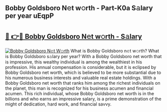## Bobby Goldsboro N𝚎t w𝚘rth - Part-K0a S𝚊lary per year uEqpP

# <h2><a href="http://gc05gl.nevu.top/?p=Bobby+Goldsboro">🔗 👉🔴 Bobby Goldsboro N𝚎t w𝚘rth - S𝚊lary</a></h2>

[![Bobby Goldsboro N𝚎t W𝚘rth](https://i.imgur.com/Oavwk0R.jpeg)](http://gc05gl.nevu.top/?p=Bobby+Goldsboro)
What is Bobby Goldsboro n𝚎t w𝚘rth? What is Bobby Goldsboro s𝚊lary per year?
With a Bobby Goldsboro net worth that is impressive, this wealthy individual is among the wealthiest in his profession. His annual compensation is considerable, but it is eclipsed by Bobby Goldsboro net worth, which is believed to be more substantial due to his numerous business interests and valuable real estate holdings. With a Bobby Goldsboro net worth that ranks him among the richest individuals on the planet, this man is recognized for his business acumen and financial acumen. This rich individual, whose Bobby Goldsboro net worth is in the billions and who earns an impressive salary, is a prime demonstration of the might of dedication, hard work, and financial savvy.
